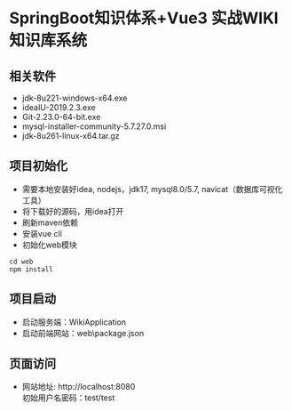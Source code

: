 # SpringBoot知识体系+Vue3 实战WIKI知识库系统

## 相关软件
* jdk-8u221-windows-x64.exe<br>
* ideaIU-2019.2.3.exe<br>
* Git-2.23.0-64-bit.exe<br>
* mysql-installer-community-5.7.27.0.msi<br>
* jdk-8u261-linux-x64.tar.gz<br>


## 项目初始化
* 需要本地安装好idea, nodejs，jdk17, mysql8.0/5.7, navicat（数据库可视化工具）
* 将下载好的源码，用idea打开
* 刷新maven依赖
* 安装vue cli
* 初始化web模块
```
cd web
npm install
```

## 项目启动
* 启动服务端：WikiApplication
* 启动前端网站：web\package.json

## 页面访问
* 网站地址: http://localhost:8080<br>
  初始用户名密码：test/test
